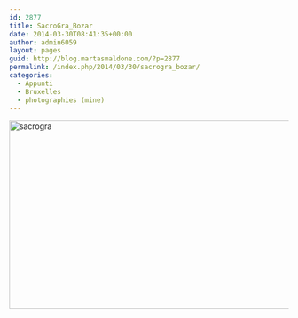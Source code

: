 ```yaml
---
id: 2877
title: SacroGra_Bozar
date: 2014-03-30T08:41:35+00:00
author: admin6059
layout: pages
guid: http://blog.martasmaldone.com/?p=2877
permalink: /index.php/2014/03/30/sacrogra_bozar/
categories:
  - Appunti
  - Bruxelles
  - photographies (mine)
---
```

[<img class="aligncenter wp-image-2878 size-full" title="sacrogra" src="http://blog.martasmaldone.eu/wp-content/uploads/2014/04/sacrogra.jpg" width="510" height="340" srcset="http://blog.martasmaldone.eu/wp-content/uploads/2014/04/sacrogra.jpg 510w, http://blog.martasmaldone.eu/wp-content/uploads/2014/04/sacrogra-300x200.jpg 300w" sizes="(max-width: 510px) 100vw, 510px" />](http://blog.martasmaldone.eu/wp-content/uploads/2014/04/sacrogra.jpg)